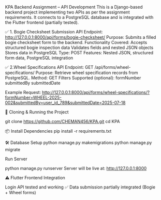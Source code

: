 KPA Backend Assignment – API Development
This is a Django-based backend project implementing two APIs as per the assignment requirements. It connects to a PostgreSQL database and is integrated with the Flutter frontend (partially tested).

✅ 1. Bogie Checksheet Submission API
Endpoint:  http://127.0.0.1:8000/api/forms/bogie-checksheet/
Purpose: Submits a filled bogie checksheet form to the backend.
Functionality Covered:
Accepts structured bogie inspection data
Validates fields and nested JSON objects
Stores data in PostgreSQL
Type: POST
Features: Nested JSON, structured form data, PostgreSQL integration

✅ 2.Wheel Specifications API
Endpoint: GET /api/forms/wheel-specifications/
Purpose: Retrieve wheel specification records from PostgreSQL.
Method: GET
Filters Supported (optional):
formNumber
submittedBy
submittedDate

Example Request:
http://127.0.0.1:8000/api/forms/wheel-specifications/?formNumber=WHEEL-2025-002&submittedBy=user_id_789&submittedDate=2025-07-18



📁 Cloning & Running the Project

git clone https://github.com/CHEMAN456/KPA.git
cd KPA

📦 Install Dependencies
pip install -r requirements.txt

🛠 Database Setup
python manage.py makemigrations
python manage.py migrate

 Run Server
 
python manage.py runserver
Server will be live at: http://127.0.0.1:8000

⚠️ Flutter Frontend Integration

Login API tested and working ✅
Data submission partially integrated (Bogie + Wheel forms)

